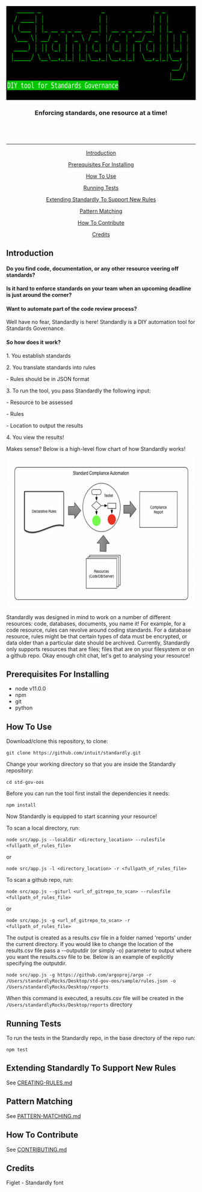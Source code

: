 <h3 align="center">
  <br>
  <img src="./imgs/StandardlyTempLogo.png" alt="StandardlyLogo" width="600" height="250">
  <br><br>
  Enforcing standards, one resource at a time!

<br><br>

</h3>

***

<div align="center">
    <p><a href="#introduction">Introduction</a></p>
    <p><a href="#prerequisites-for-installing">Prerequisites For Installing</a></p> 
    <p><a href="#how-to-use">How To Use</a></p>
    <p><a href="#running-tests">Running Tests</a></p>
    <p><a href="#extending-standardly-to-support-new-rules">Extending Standardly To Support New Rules</a></p>
    <p><a href="#pattern-matching">Pattern Matching</a></p> 
    <p><a href="#how-to-contribute">How To Contribute</a></p>
    <p><a href="#credits">Credits</a></p>
</div>


## Introduction
<h4>Do you find code, documentation, or any other resource veering off standards?</h4> 
<h4>Is it hard to enforce standards on your team when an upcoming deadline is just around the corner?</h4> 
<h4>Want to automate part of the code review process?</h4>
<p>Well have no fear, Standardly is here! Standardly is a DIY automation tool for Standards Governance.</p>

<h4>So how does it work?</h4>
<p>1. You establish standards</p>
<p>2. You translate standards into rules</p>
<p>  - Rules should be in JSON format</p>
<p>3. To run the tool, you pass Standardly the following input:</p>
<p>  - Resource to be assessed</p>
<p>  - Rules</p>
<p>  - Location to output the results</p>
<p>4. You view the results! </p>
<p>Makes sense? Below is a high-level flow chart of how Standardly works!</p>
<img aling="center" src="./imgs/StandardlyFlow.png" alt="Flow of how Standardly works" width="600" height="400">

<p>Standardly was designed in mind to work on a number of different resources: code, databases, documents, you name it! For example, for a code resource, rules can revolve around coding standards. For a database resource, rules might be that certain types of data must be encrypted, or data older than a particular date should be archived. Currently, Standardly only supports resources that are files; files that are on your filesystem or on a github repo. Okay enough chit chat, let's get to analysing your resource!</p>

## Prerequisites For Installing
* node v11.0.0
* npm
* git
* python

## How To Use
Download/clone this repository, to clone:

```
git clone https://github.com/intuit/standardly.git 
```

Change your working directory so that you are inside the Standardly repository:

```
cd std-gov-oos
```

Before you can run the tool first install the dependencies it needs:

```
npm install 
```

Now Standardly is equipped to start scanning your resource! 
<p>To scan a local directory, run: </p>

```
node src/app.js --localdir <directory_location> --rulesfile <fullpath_of_rules_file>
```

or 

```
node src/app.js -l <directory_location> -r <fullpath_of_rules_file>
```

To scan a github repo, run:

```
node src/app.js --giturl <url_of_gitrepo_to_scan> --rulesfile <fullpath_of_rules_file>
```

or 

```
node src/app.js -g <url_of_gitrepo_to_scan> -r <fullpath_of_rules_file>
```

The output is created as a results.csv file in a folder named 'reports' under the current directory. If you would like to 
change the location of  the results.csv file pass a --outputdir (or simply -o) parameter to output where you want the 
results.csv file to be. Below is an example of explicitly specifying the outputdir. 

```
node src/app.js -g https://github.com/argoproj/argo -r /Users/standardlyRocks/Desktop/std-gov-oos/sample/rules.json -o /Users/standardlyRocks/Desktop/reports
```

When this command is executed, a results.csv file will be created in the ```/Users/standardlyRocks/Desktop/reports``` directory

## Running Tests
To run the tests in the Standardly repo, in the base directory of the repo run:

```
npm test
```

## Extending Standardly To Support New Rules
See [CREATING-RULES.md](docs/CREATING-RULES.md) 

## Pattern Matching
See [PATTERN-MATCHING.md](deps/py/PATTERN-MATCHING.md)

## How To Contribute
See [CONTRIBUTING.md](CONTRIBUTING.md) 

## Credits
Figlet - Standardly font

